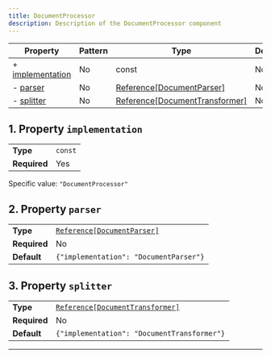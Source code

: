 ```yaml
---
title: DocumentProcessor
description: Description of the DocumentProcessor component
---
```


| Property                             | Pattern | Type                           | Deprecated | Definition | Title/Description |
| ------------------------------------ | ------- | ------------------------------ | ---------- | ---------- | ----------------- |
| + [implementation](#implementation ) | No      | const                          | No         | -          | -                 |
| - [parser](#parser )                 | No      | [Reference[DocumentParser]](/docs/components/documentparser/overview)      | No         | -          | -                 |
| - [splitter](#splitter )             | No      | [Reference[DocumentTransformer]](/docs/components/documenttransformer/overview) | No         | -          | -                 |

## <a name="implementation"></a>1. Property `implementation`

|              |         |
| ------------ | ------- |
| **Type**     | `const` |
| **Required** | Yes     |

Specific value: `"DocumentProcessor"`

## <a name="parser"></a>2. Property `parser`

|              |                                        |
| ------------ | -------------------------------------- |
| **Type**     | [`Reference[DocumentParser]`](/docs/components/documentparser/overview)            |
| **Required** | No                                     |
| **Default**  | `{"implementation": "DocumentParser"}` |

## <a name="splitter"></a>3. Property `splitter`

|              |                                             |
| ------------ | ------------------------------------------- |
| **Type**     | [`Reference[DocumentTransformer]`](/docs/components/documenttransformer/overview)            |
| **Required** | No                                          |
| **Default**  | `{"implementation": "DocumentTransformer"}` |

----------------------------------------------------------------------------------------------------------------------------
